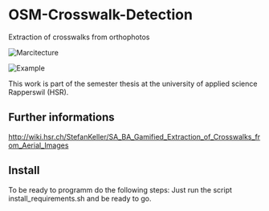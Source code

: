 # OSM-Crosswalk-Detection
Extraction of crosswalks from orthophotos

![Marcitecture](http://s2.postimg.org/ycbxk8wmx/SA_Overview.png)

![Example](http://oi57.tinypic.com/14alwue.jpg)

This work is part of the semester thesis at the university of applied science Rapperswil (HSR).

## Further informations
http://wiki.hsr.ch/StefanKeller/SA_BA_Gamified_Extraction_of_Crosswalks_from_Aerial_Images



## Install
To be ready to programm do the following steps: 
Just run the script install_requirements.sh and be ready to go.

